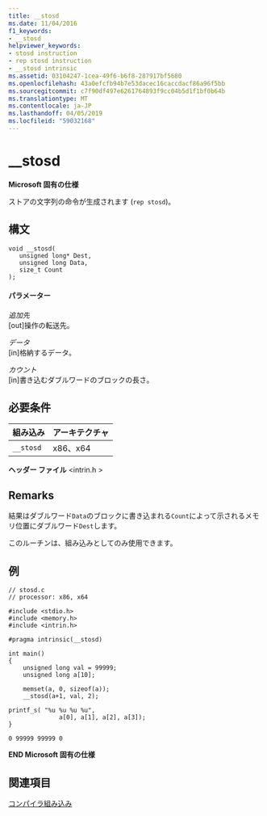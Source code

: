 ```yaml
---
title: __stosd
ms.date: 11/04/2016
f1_keywords:
- __stosd
helpviewer_keywords:
- stosd instruction
- rep stosd instruction
- __stosd intrinsic
ms.assetid: 03104247-1cea-49f6-b6f8-287917bf5680
ms.openlocfilehash: 43a0efcfb94b7e53dacec16caccdacf86a96f5bb
ms.sourcegitcommit: c7f90df497e6261764893f9cc04b5d1f1bf0b64b
ms.translationtype: MT
ms.contentlocale: ja-JP
ms.lasthandoff: 04/05/2019
ms.locfileid: "59032168"
---
```

# <a name="stosd"></a>__stosd

**Microsoft 固有の仕様**

ストアの文字列の命令が生成されます (`rep stosd`)。

## <a name="syntax"></a>構文

```
void __stosd(
   unsigned long* Dest,
   unsigned long Data,
   size_t Count
);
```

#### <a name="parameters"></a>パラメーター

*追加先*<br/>
[out]操作の転送先。

*データ*<br/>
[in]格納するデータ。

*カウント*<br/>
[in]書き込むダブルワードのブロックの長さ。

## <a name="requirements"></a>必要条件

|組み込み|アーキテクチャ|
|---------------|------------------|
|`__stosd`|x86、x64|

**ヘッダー ファイル** \<intrin.h >

## <a name="remarks"></a>Remarks

結果はダブルワード`Data`のブロックに書き込まれる`Count`によって示されるメモリ位置にダブルワード`Dest`します。

このルーチンは、組み込みとしてのみ使用できます。

## <a name="example"></a>例

```
// stosd.c
// processor: x86, x64

#include <stdio.h>
#include <memory.h>
#include <intrin.h>

#pragma intrinsic(__stosd)

int main()
{
    unsigned long val = 99999;
    unsigned long a[10];

    memset(a, 0, sizeof(a));
    __stosd(a+1, val, 2);

printf_s( "%u %u %u %u",
              a[0], a[1], a[2], a[3]);
}
```

```Output
0 99999 99999 0
```

**END Microsoft 固有の仕様**

## <a name="see-also"></a>関連項目

[コンパイラ組み込み](../intrinsics/compiler-intrinsics.md)